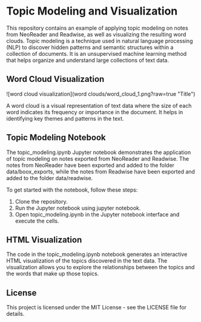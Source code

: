# Topic Modeling and Visualization
This repository contains an example of applying topic modeling on notes from NeoReader and Readwise, as well as visualizing the resulting word clouds. Topic modeling is a technique used in natural language processing (NLP) to discover hidden patterns and semantic structures within a collection of documents. It is an unsupervised machine learning method that helps organize and understand large collections of text data.

## Word Cloud Visualization

![word cloud visualization](word clouds/word_cloud_1.png?raw=true "Title")

A word cloud is a visual representation of text data where the size of each word indicates its frequency or importance in the document. It helps in identifying key themes and patterns in the text.

## Topic Modeling Notebook
The topic_modeling.ipynb Jupyter notebook demonstrates the application of topic modeling on notes exported from NeoReader and Readwise. The notes from NeoReader have been exported and added to the folder data/boox_exports, while the notes from Readwise have been exported and added to the folder data/readwise.

To get started with the notebook, follow these steps:

1. Clone the repository.
2. Run the Jupyter notebook using jupyter notebook.
3. Open topic_modeling.ipynb in the Jupyter notebook interface and execute the cells.
## HTML Visualization
The code in the topic_modeling.ipynb notebook generates an interactive HTML visualization of the topics discovered in the text data. The visualization allows you to explore the relationships between the topics and the words that make up those topics.

## License
This project is licensed under the MIT License - see the LICENSE file for details.
